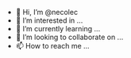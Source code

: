 - 👋 Hi, I’m @necolec
- 👀 I’m interested in ...
- 🌱 I’m currently learning ...
- 💞️ I’m looking to collaborate on ...
- 📫 How to reach me ...

<!---
necolec/necolec is a ✨ special ✨ repository because its `README.md` (this file) appears on your GitHub profile.
You can click the Preview link to take a look at your changes.
--->
